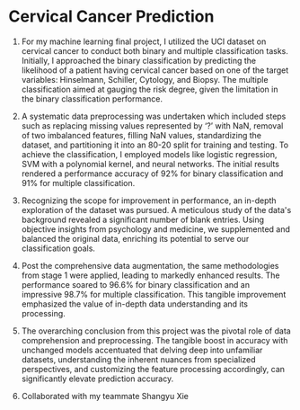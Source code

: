 # Cervical Cancer Prediction

1. For my machine learning final project, I utilized the UCI dataset on cervical cancer to conduct both binary and multiple classification tasks. Initially, I approached the binary classification by predicting the likelihood of a patient having cervical cancer based on one of the target variables: Hinselmann, Schiller, Cytology, and Biopsy. The multiple classification aimed at gauging the risk degree, given the limitation in the binary classification performance.

2. A systematic data preprocessing was undertaken which included steps such as replacing missing values represented by ‘?’ with NaN, removal of two imbalanced features, filling NaN values, standardizing the dataset, and partitioning it into an 80-20 split for training and testing. To achieve the classification, I employed models like logistic regression, SVM with a polynomial kernel, and neural networks. The initial results rendered a performance accuracy of 92% for binary classification and 91% for multiple classification.

3. Recognizing the scope for improvement in performance, an in-depth exploration of the dataset was pursued. A meticulous study of the data's background revealed a significant number of blank entries. Using objective insights from psychology and medicine, we supplemented and balanced the original data, enriching its potential to serve our classification goals.

4. Post the comprehensive data augmentation, the same methodologies from stage 1 were applied, leading to markedly enhanced results. The performance soared to 96.6% for binary classification and an impressive 98.7% for multiple classification. This tangible improvement emphasized the value of in-depth data understanding and its processing.

5. The overarching conclusion from this project was the pivotal role of data comprehension and preprocessing. The tangible boost in accuracy with unchanged models accentuated that delving deep into unfamiliar datasets, understanding the inherent nuances from specialized perspectives, and customizing the feature processing accordingly, can significantly elevate prediction accuracy.

6. Collaborated with my teammate Shangyu Xie
